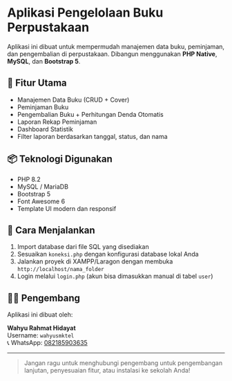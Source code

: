 # Aplikasi Pengelolaan Buku Perpustakaan

Aplikasi ini dibuat untuk mempermudah manajemen data buku, peminjaman, dan pengembalian di perpustakaan. Dibangun menggunakan **PHP Native**, **MySQL**, dan **Bootstrap 5**.

## 📌 Fitur Utama

- Manajemen Data Buku (CRUD + Cover)
- Peminjaman Buku
- Pengembalian Buku + Perhitungan Denda Otomatis
- Laporan Rekap Peminjaman
- Dashboard Statistik
- Filter laporan berdasarkan tanggal, status, dan nama

## 📦 Teknologi Digunakan

- PHP 8.2
- MySQL / MariaDB
- Bootstrap 5
- Font Awesome 6
- Template UI modern dan responsif

## 🧪 Cara Menjalankan

1. Import database dari file SQL yang disediakan
2. Sesuaikan `koneksi.php` dengan konfigurasi database lokal Anda
3. Jalankan proyek di XAMPP/Laragon dengan membuka `http://localhost/nama_folder`
4. Login melalui `login.php` (akun bisa dimasukkan manual di tabel `user`)

## 👨‍💻 Pengembang

Aplikasi ini dibuat oleh:

**Wahyu Rahmat Hidayat**  
Username: `wahyusmktel`  
📞 WhatsApp: [082185903635](https://wa.me/6282185903635)

---

> Jangan ragu untuk menghubungi pengembang untuk pengembangan lanjutan, penyesuaian fitur, atau instalasi ke sekolah Anda!
